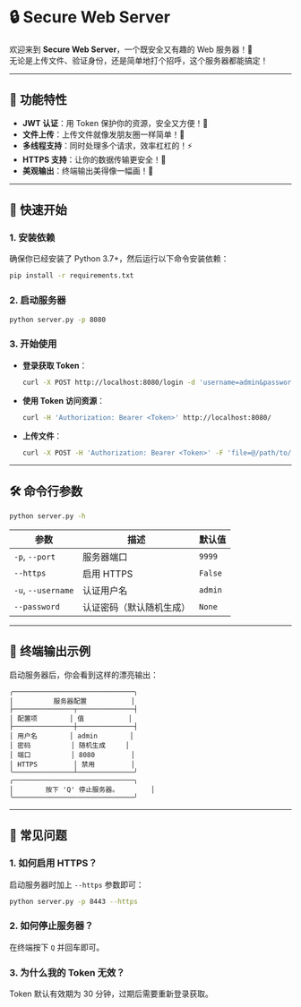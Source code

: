 # 🔒 Secure Web Server

欢迎来到 **Secure Web Server**，一个既安全又有趣的 Web 服务器！🚀  
无论是上传文件、验证身份，还是简单地打个招呼，这个服务器都能搞定！  

---

## 🌟 功能特性

- **JWT 认证**：用 Token 保护你的资源，安全又方便！🔑
- **文件上传**：上传文件就像发朋友圈一样简单！📁
- **多线程支持**：同时处理多个请求，效率杠杠的！⚡
- **HTTPS 支持**：让你的数据传输更安全！🔐
- **美观输出**：终端输出美得像一幅画！🎨

---

## 🚀 快速开始

### 1. 安装依赖
确保你已经安装了 Python 3.7+，然后运行以下命令安装依赖：
```bash
pip install -r requirements.txt
```

### 2. 启动服务器
```bash
python server.py -p 8080
```

### 3. 开始使用
- **登录获取 Token**：
  ```bash
  curl -X POST http://localhost:8080/login -d 'username=admin&password=<密码>'
  ```
- **使用 Token 访问资源**：
  ```bash
  curl -H 'Authorization: Bearer <Token>' http://localhost:8080/
  ```
- **上传文件**：
  ```bash
  curl -X POST -H 'Authorization: Bearer <Token>' -F 'file=@/path/to/file' http://localhost:8080/upload
  ```

---

## 🛠️ 命令行参数

```bash
python server.py -h
```

| 参数         | 描述                          | 默认值   |
|--------------|-------------------------------|----------|
| `-p`, `--port` | 服务器端口                    | `9999`   |
| `--https`    | 启用 HTTPS                    | `False`  |
| `-u`, `--username` | 认证用户名            | `admin`  |
| `--password` | 认证密码（默认随机生成）      | `None`   |

---

## 🎨 终端输出示例

启动服务器后，你会看到这样的漂亮输出：

```plaintext
╭──────────────────────────────╮
│          服务器配置           │
├───────────────┬──────────────┤
│ 配置项        │ 值           │
├───────────────┼──────────────┤
│ 用户名        │ admin        │
│ 密码          │ 随机生成     │
│ 端口          │ 8080         │
│ HTTPS         │ 禁用         │
╰───────────────┴──────────────╯
╭──────────────────────────────╮
│        按下 'Q' 停止服务器。        │
╰──────────────────────────────╯
```

---

## 🤔 常见问题

### 1. 如何启用 HTTPS？
启动服务器时加上 `--https` 参数即可：
```bash
python server.py -p 8443 --https
```

### 2. 如何停止服务器？
在终端按下 `Q` 并回车即可。

### 3. 为什么我的 Token 无效？
Token 默认有效期为 30 分钟，过期后需要重新登录获取。
